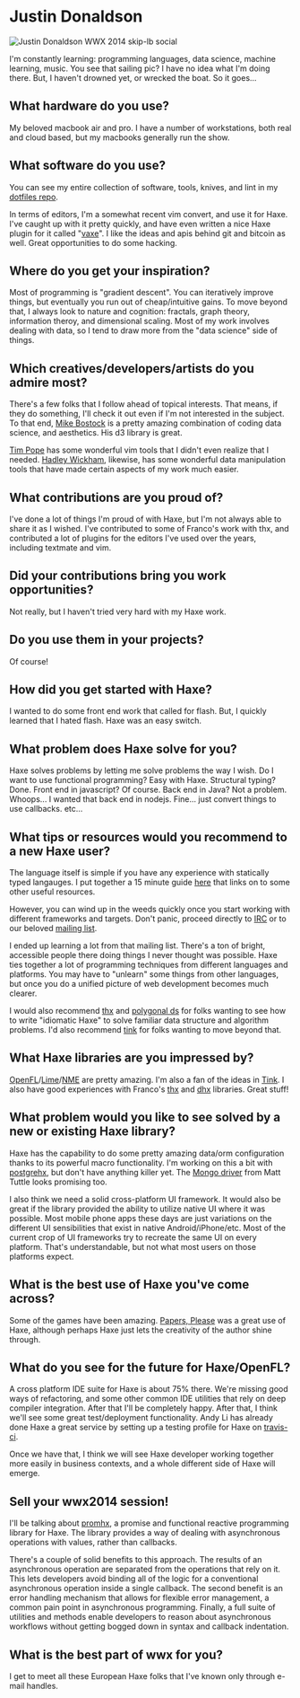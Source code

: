 [_template]: ../../interview.html
[_author]: https://twitter.com/omgjjd "@omgjjd"

# Justin Donaldson

![Justin Donaldson WWX 2014 skip-lb social](/img/jjd-sailing.png "Justin Donaldson")

I'm constantly learning: programming languages, data science, machine learning,
music.  You see that sailing pic?  I have no idea what I'm doing there.  But,
I haven't drowned yet, or wrecked the boat.  So it goes... 


## What hardware do you use?

My beloved macbook air and pro.  I have a number of workstations, both real 
and cloud based, but my macbooks generally run the show.

## What software do you use?

You can see my entire collection of software, tools, knives, and lint in my
[dotfiles repo][dotfiles].

In terms of editors, I'm a somewhat recent vim convert, and use it for Haxe.
I've caught up with it pretty quickly, and have even written a nice Haxe plugin
for it called "[vaxe]".  I like the ideas and apis behind git and bitcoin as
well.  Great opportunities to do some hacking.


## Where do you get your inspiration?

Most of programming is "gradient descent".  You can iteratively improve things,
but eventually you run out of cheap/intuitive gains.  To move beyond that,
I always look to nature and cognition: fractals, graph theory, information
theroy, and dimensional scaling.  Most of my work involves dealing with
data, so I tend to draw more from the "data science" side of things.

## Which creatives/developers/artists do you admire most?  

There's a few folks that I follow ahead of topical interests.  That means, if
they do something, I'll check it out even if I'm not interested in the subject.
To that end, [Mike Bostock][ocks] is a pretty amazing combination of coding data
science, and aesthetics.  His d3 library is great.   

[Tim Pope][tpope] has some wonderful vim tools that I didn't even
realize that I needed.  [Hadley Wickham][co], likewise, has some
wonderful data manipulation tools that have made certain aspects of my work much
easier. 

## What contributions are you proud of?

I've done a lot of things I'm proud of with Haxe, but I'm not always able to
share it as I wished.  I've contributed to some of Franco's work with thx, and
contributed a lot of plugins for the editors I've used over the years, including
textmate and vim.  

## Did your contributions bring you work opportunities?

Not really, but I haven't tried very hard with my Haxe work. 

## Do you use them in your projects?

Of course!


## How did you get started with Haxe?

I wanted to do some front end work that called for flash.  But, I quickly
learned that I hated flash.  Haxe was an easy switch. 

## What problem does Haxe solve for you?

Haxe solves problems by letting me solve problems the way I wish.  Do I want to
use functional programming?  Easy with Haxe.  Structural typing?  Done.  Front
end in javascript?  Of course.  Back end in Java?  Not a problem.  Whoops... I
wanted that back end in nodejs.  Fine... just convert things to use callbacks.
etc...

## What tips or resources would you recommend to a new Haxe user?

The language itself is simple if you have any experience with statically typed
langauges.  I put together a 15 minute guide [here][learnxinyminutes] that links
on to some other useful resources.  

However, you can wind up in the weeds quickly once you start working with
different frameworks and targets.  Don't panic, proceed directly to [IRC][haxe]
or to our beloved [mailing list][google].

I ended up learning a lot from that mailing list. There's a ton of bright,
accessible people there doing things I never thought was possible. Haxe ties
together a lot of programming techniques from different languages and
platforms.  You may have to "unlearn" some things from other languages, but
once you do a unified picture of web development becomes much clearer.

I would also recommend [thx] and [polygonal ds][polygonal-ds]
for folks wanting to see how to write "idiomatic Haxe" to solve familiar data
structure and algorithm problems.
I'd also recommend [tink][tink_core] for folks wanting to move beyond that.

## What Haxe libraries are you impressed by?

[OpenFL][openfl]/[Lime][lime]/[NME][nme] are pretty amazing. I'm also a fan of
the ideas in [Tink][tink_core].  I also have good experiences with Franco's
[thx] and [dhx] libraries.  Great stuff!


## What problem would you like to see solved by a new or existing Haxe library?

Haxe has the capability to do some pretty amazing data/orm configuration thanks
to its powerful macro functionality.  I'm working on this a bit with
[postgrehx], but don't have anything killer yet.  The [Mongo
driver][mongo-haxe-driver] from Matt Tuttle looks promising too.

I also think we need a solid cross-platform UI framework.  It would also be
great if the library provided the ability to utilize native UI where it was
possible. Most mobile phone apps these days are just variations on the different
UI sensibilities that exist in native Android/iPhone/etc.  Most of the current
crop of UI frameworks try to recreate the same UI on every platform.  That's
understandable, but not what most users on those platforms expect. 

## What is the best use of Haxe you've come across?

Some of the games have been amazing.  [Papers, Please][papersplea] was a great
use of Haxe, although perhaps Haxe just lets the creativity of the author shine
through. 

## What do you see for the future for Haxe/OpenFL?

A cross platform IDE suite for Haxe is about 75% there.  We're missing good ways
of refactoring, and some other common IDE utilities that rely on deep compiler
integration. After that I'll be completely happy.  After that,  I think we'll
see some great test/deployment functionality.  Andy Li has already done Haxe a
great service by setting up a testing profile for Haxe on [travis-ci].

Once we have that, I think we will see Haxe developer working together more
easily in business contexts, and a whole different side of Haxe will emerge.

## Sell your wwx2014 session!

I'll be talking about [promhx], a promise and functional reactive programming
library for Haxe.  The library provides a way of dealing with asynchronous
operations with values, rather than callbacks.

There's a couple of solid benefits to this approach. The results of an
asynchronous operation are separated from the operations that rely on it.  This
lets developers avoid binding all of the logic for a conventional asynchronous
operation inside a single callback.  The second benefit is an error handling
mechanism that allows for flexible error management, a common pain point in
asynchronous programming.  Finally, a full suite of utilities and methods enable
developers to reason about asynchronous workflows without getting bogged down in
syntax and callback indentation.

## What is the best part of wwx for you?

I get to meet all these European Haxe folks that I've known only through e-mail
handles.

[co]: http://had.co.nz/
[dhx]: https://github.com/fponticelli/dhx
[dotfiles]: https://github.com/jdonaldson/dotfiles
[tpope]: https://github.com/tpope
[google]: https://groups.google.com/forum/?hl=en#!forum/haxelang
[haxe]: http://haxe.org/com/meeting/irc?lang=en
[learnxinyminutes]: http://learnxinyminutes.com/docs/haxe/
[lime]: https://github.com/openfl/lime
[mongo-haxe-driver]: https://github.com/MattTuttle/mongo-haxe-driver
[nme]: https://github.com/haxenme/nme
[ocks]: http://bost.ocks.org/mike/
[openfl]: http://www.openfl.org/
[papersplea]: http://papersplea.se/
[polygonal-ds]: https://github.com/polygonal/ds
[postgrehx]: https://github.com/jdonaldson/postgrehx
[promhx]: https://github.com/jdonaldson/promhx
[thx]: https://github.com/fponticelli/thx
[tink_core]: https://github.com/haxetink/tink_core
[travis-ci]: https://travis-ci.org/HaxeFoundation/haxe
[vaxe]: https://github.com/jdonaldson/vaxe
